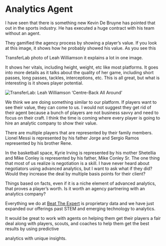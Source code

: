 # Analytics Agent 

I have seen that there is something new Kevin De Bruyne has pointed that out in the sports industry. He has executed a huge contract with his team without an agent.

They gamified the agency process by showing a player’s value. If you look at this image, it shows how he probably showed his value. As you see this 

TransferLab photo of Leah Williamson it explains a lot in one image. 

It shows her vitals, including height, weight, etc like most platforms. It goes into more details as it talks about the quality of her game, including short passes, long passes, tackles, interceptions, etc. This is all great, but what is interesting is it shows player potential. 

![TransferLab: Leah Williamson ‘Centre-Back All Around’](https://github.com/rashadwest/rashadwest.github.io/commit/218e37ee9667b5361472278613babc21b1c1520b?raw=true)

We think we are doing something similar to our platform. If players want to see their value, they can come to us. I would not suggest they get rid of their agent because a bunch of players are not business savvy and need to focus on their craft. I think the time is coming where every player is going to hire an analytic company to show their value. 

There are multiple players that are represented by their family members. Lionel Messi is represented by his father Jorge and Sergio Ramos represented by his brother Rene. 

In the basketball space, Kyrie Irving is represented by his mother Shetellia and Mike Conley is represented by his father, Mike Conley Sr. The one thing that most of us realize is negotiation is a skill. I have never heard about negotiators using advanced analytics, but I want to ask what if they did? Would they increase the deal by multiple basis points for their client?

Things based on facts, even if it is a niche element of advanced analytics, that proves a player’s worth. Is it worth an agency partnering with an analytics company? 

Everything we do at [Beat The Expert](http://staging.beattheexpert.com/?raw=true) is proprietary data and we have just expanded our offerings past STEM and emerging technology to analytics. 

It would be great to work with agents on helping them get their players a fair deal along with players, scouts, and coaches to help them get the best results by using predictive 

analytics with unique insights. 


